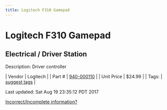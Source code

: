 ```yaml
---
title: Logitech F310 Gamepad
---
```


# Logitech F310 Gamepad
## Electrical / Driver Station
Description: 	Driver controller 

| Vendor | Logitech | 
| Part # | [940-000110](http://gaming.logitech.com/en-us/product/f310-gamepad) | 
| Unit Price | $24.99 | 
| Tags: | [suggest tags](https://docs.google.com/forms/d/e/1FAIpQLSeWyY8v3RgOty-MyWmh9U0iivNYN_molChYyS-0U-o-kOAv_g/viewform) | 

Last updated: Sat Aug 19 23:35:12 PDT 2017

 [Incorrect/Incomplete information?](https://docs.google.com/forms/d/e/1FAIpQLSeWyY8v3RgOty-MyWmh9U0iivNYN_molChYyS-0U-o-kOAv_g/viewform)